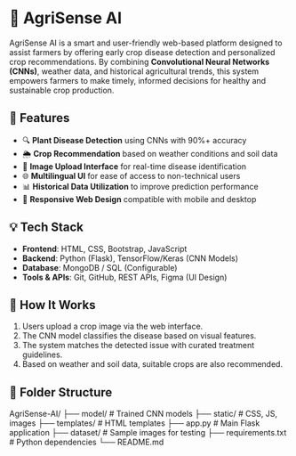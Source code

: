 # 🌾 AgriSense AI

AgriSense AI is a smart and user-friendly web-based platform designed to assist farmers by offering early crop disease detection and personalized crop recommendations. By combining **Convolutional Neural Networks (CNNs)**, weather data, and historical agricultural trends, this system empowers farmers to make timely, informed decisions for healthy and sustainable crop production.

## 🚀 Features

- 🔍 **Plant Disease Detection** using CNNs with 90%+ accuracy
- 🌦️ **Crop Recommendation** based on weather conditions and soil data
- 📸 **Image Upload Interface** for real-time disease identification
- 🌐 **Multilingual UI** for ease of access to non-technical users
- 📊 **Historical Data Utilization** to improve prediction performance
- 📱 **Responsive Web Design** compatible with mobile and desktop

## 💡 Tech Stack

- **Frontend**: HTML, CSS, Bootstrap, JavaScript
- **Backend**: Python (Flask), TensorFlow/Keras (CNN Models)
- **Database**: MongoDB / SQL (Configurable)
- **Tools & APIs**: Git, GitHub, REST APIs, Figma (UI Design)

## 🧠 How It Works

1. Users upload a crop image via the web interface.
2. The CNN model classifies the disease based on visual features.
3. The system matches the detected issue with curated treatment guidelines.
4. Based on weather and soil data, suitable crops are also recommended.

## 📁 Folder Structure

AgriSense-AI/
├── model/ # Trained CNN models
├── static/ # CSS, JS, images
├── templates/ # HTML templates
├── app.py # Main Flask application
├── dataset/ # Sample images for testing
├── requirements.txt # Python dependencies
└── README.md
